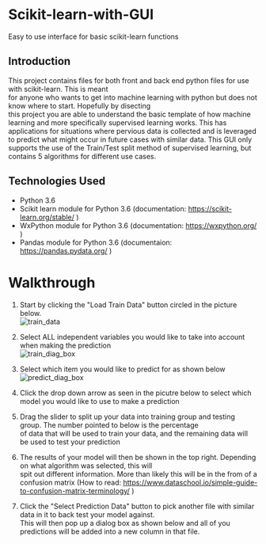 # Scikit-learn-with-GUI
Easy to use interface for basic scikit-learn functions

## Introduction  
This project contains files for both front and back end python files for use with scikit-learn.  This is meant  
for anyone who wants to get into machine learning with python but does not know where to start. Hopefully by disecting  
this project you are able to understand the basic template of how machine learning and more specifically supervised learning 
works. This has applications for situations where pervious data is collected and is leveraged to predict what might occur 
in future cases with similar data. This GUI only supports the use of the Train/Test split method of supervised learning, but  contains 5 algorithms for different use cases.


## Technologies Used  
- Python 3.6  
- Scikit learn module for Python 3.6 (documentation: https://scikit-learn.org/stable/ )  
- WxPython module for Python 3.6 (documentation: https://wxpython.org/ )  
- Pandas module for Python 3.6 (documentaion: https://pandas.pydata.org/ )  

# Walkthrough   
1. Start by clicking the "Load Train Data" button circled in the picture below.  
![train_data](https://user-images.githubusercontent.com/52090139/71197494-bad54d00-225f-11ea-8d64-015bc5cd025c.JPG)  
    
2. Select ALL independent variables you would like to take into account when making the prediction  
![train_diag_box](https://user-images.githubusercontent.com/52090139/71199357-c88cd180-2263-11ea-86fa-0fbd4ea1045d.JPG)
  
3. Select which item you would like to predict for as shown below  
![predict_diag_box](https://user-images.githubusercontent.com/52090139/71199412-e823fa00-2263-11ea-876a-0e2e43794844.JPG)
  
4. Click the drop down arrow as seen in the picutre below to select which model you would like to use to make a prediction  

  
5. Drag the slider to split up your data into training group and testing group. The number pointed to below is the percentage  
of data that will be used to train your data, and the remaining data will be used to test your prediction  

  
6. The results of your model will then be shown in the top right. Depending on what algorithm was selected, this will  
spit out different information. More than likely this will be in the from of a confusion matrix (How to read: https://www.dataschool.io/simple-guide-to-confusion-matrix-terminology/ )  

  
7. Click the "Select Prediction Data" button to pick another file with similar data in it to back test your model against.  
This will then pop up a dialog box as shown below and all of you predictions will be added into a new column in that file.

